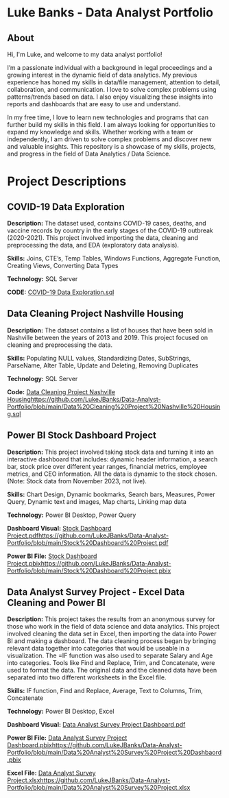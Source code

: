 # Luke Banks - Data Analyst Portfolio
## About
Hi, I'm Luke, and welcome to my data analyst portfolio!

I’m a passionate individual with a background in legal proceedings and a growing interest in the dynamic field of data analytics. My previous experience has honed my skills in data/file management, attention to detail, collaboration, and communication.
I love to solve complex problems using patterns/trends based on data. I also enjoy visualizing these insights into reports and dashboards that are easy to use and understand.

In my free time, I love to learn new technologies and programs that can further build my skills in this field. I am always looking for opportunities to expand my knowledge and skills. Whether working with a team or independently, I am driven to solve complex problems and discover new and valuable insights.
This repository is a showcase of my skills, projects, and progress in the field of Data Analytics / Data Science.

# Project Descriptions

## COVID-19 Data Exploration

**Description:** The dataset used, contains COVID-19 cases, deaths, and vaccine records by country in the early stages of the COVID-19 outbreak (2020-2021).  This project involved importing the data, cleaning and preprocessing the data, and EDA (exploratory data analysis).

**Skills:** Joins, CTE’s, Temp Tables, Windows Functions, Aggregate Function, Creating Views, Converting Data Types

**Technology:** SQL Server

**CODE:** [COVID-19 Data Exploration.sql](https://github.com/LukeJBanks/Data-Analyst-Portfolio/blob/main/COVID-19%20Data%20Exploration.sql)

## Data Cleaning Project Nashville Housing

**Description:** The dataset contains a list of houses that have been sold in Nashville between the years of 2013 and 2019. This project focused on cleaning and preprocessing the data.

**Skills:** Populating NULL values, Standardizing Dates, SubStrings, ParseName, Alter Table, Update and Deleting, Removing Duplicates

**Technology:** SQL Server

**Code:** [Data Cleaning Project Nashville Housing](https://github.com/LukeJBanks/Data-Analyst-Portfolio/blob/main/Data%20Cleaning%20Project%20Nashville%20Housing.sql)https://github.com/LukeJBanks/Data-Analyst-Portfolio/blob/main/Data%20Cleaning%20Project%20Nashville%20Housing.sql

## Power BI Stock Dashboard Project

**Description:** This project involved taking stock data and turning it into an interactive dashboard that includes: dynamic header information, a search bar, stock price over different year ranges, financial metrics, employee metrics, and CEO information. All the data is dynamic to the stock chosen. (Note: Stock data from November 2023, not live).

**Skills:** Chart Design, Dynamic bookmarks, Search bars, Measures, Power Query, Dynamic text and images, Map charts, Linking map data

**Technology:** Power BI Desktop, Power Query

**Dashboard Visual:** [Stock Dashboard Project.pdf](https://github.com/LukeJBanks/Data-Analyst-Portfolio/blob/main/Stock%20Dashboard%20Project.pdf)https://github.com/LukeJBanks/Data-Analyst-Portfolio/blob/main/Stock%20Dashboard%20Project.pdf

**Power BI File:** [Stock Dashboard Project.pbix](https://github.com/LukeJBanks/Data-Analyst-Portfolio/blob/main/Stock%20Dashboard%20Project.pbix)https://github.com/LukeJBanks/Data-Analyst-Portfolio/blob/main/Stock%20Dashboard%20Project.pbix

## Data Analyst Survey Project - Excel Data Cleaning and Power BI

**Description:** This project takes the results from an anonymous survey for those who work in the field of data science and data analytics. This project involved cleaning the data set in Excel, then importing the data into Power BI and making a dashboard. The data cleaning process began by bringing relevant data together into categories that would be useable in a visualization. The =IF function was also used to separate Salary and Age into categories. Tools like Find and Replace, Trim, and Concatenate, were used to format the data. The original data and the cleaned data have been separated into two different worksheets in the Excel file.

**Skills:** IF function, Find and Replace, Average, Text to Columns, Trim, Concatenate

**Technology:** Power BI Desktop, Excel

**Dashboard Visual:** [Data Analyst Survey Project Dashboard.pdf](https://github.com/LukeJBanks/Data-Analyst-Portfolio/blob/main/Data%20Analyst%20Survey%20Project%20Dashboard.pdf)

**Power BI File:** [Data Analyst Survey Project Dashboard.pbix](https://github.com/LukeJBanks/Data-Analyst-Portfolio/blob/main/Data%20Analyst%20Survey%20Project%20Dashbaord.pbix)https://github.com/LukeJBanks/Data-Analyst-Portfolio/blob/main/Data%20Analyst%20Survey%20Project%20Dashbaord.pbix

**Excel File:** [Data Analyst Survey Project.xlsx](https://github.com/LukeJBanks/Data-Analyst-Portfolio/blob/main/Data%20Analyst%20Survey%20Project.xlsx)https://github.com/LukeJBanks/Data-Analyst-Portfolio/blob/main/Data%20Analyst%20Survey%20Project.xlsx





